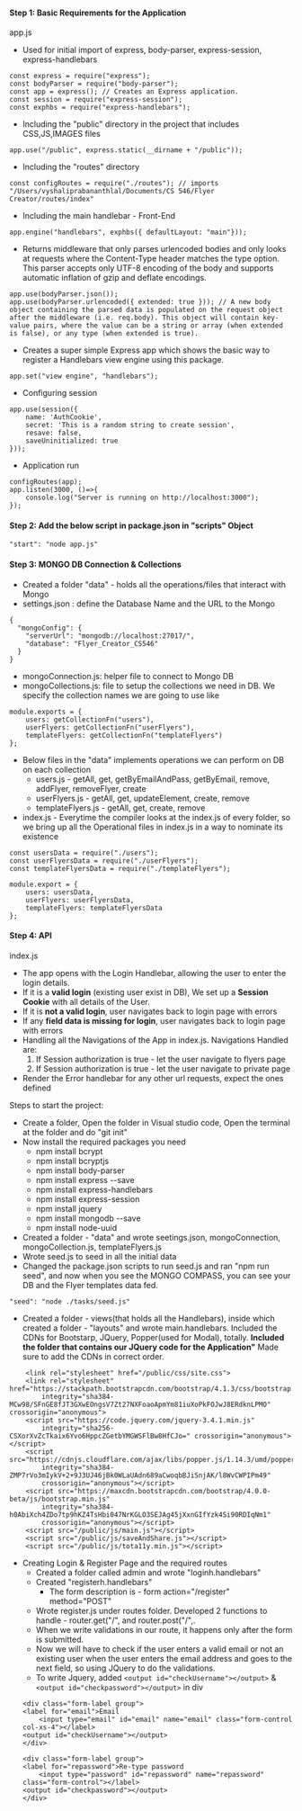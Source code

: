 #### Step 1: Basic Requirements for the Application

app.js 
* Used for initial import of express, body-parser, express-session, express-handlebars
```
const express = require("express");
const bodyParser = require("body-parser");
const app = express(); // Creates an Express application. 
const session = require("express-session");
const exphbs = require("express-handlebars");
```
* Including the "public" directory in the project that includes CSS,JS,IMAGES files
```
app.use("/public", express.static(__dirname + "/public"));
```
* Including the "routes" directory
```
const configRoutes = require("./routes"); // imports "/Users/vyshaliprabananthlal/Documents/CS 546/Flyer Creator/routes/index"
```
* Including the main handlebar - Front-End 
```
app.engine("handlebars", exphbs({ defaultLayout: "main"}));
```
* Returns middleware that only parses urlencoded bodies and only looks at requests where the Content-Type header matches the type option. This parser accepts only UTF-8 encoding of the body and supports automatic inflation of gzip and deflate encodings.
```
app.use(bodyParser.json());
app.use(bodyParser.urlencoded({ extended: true })); // A new body object containing the parsed data is populated on the request object after the middleware (i.e. req.body). This object will contain key-value pairs, where the value can be a string or array (when extended is false), or any type (when extended is true).
```
* Creates a super simple Express app which shows the basic way to register a Handlebars view engine using this package.
```
app.set("view engine", "handlebars");
```
* Configuring session
```
app.use(session({
    name: 'AuthCookie',
    secret: 'This is a random string to create session',
    resave: false,
    saveUninitialized: true
}));
```
* Application run
```
configRoutes(app);
app.listen(3000, ()=>{
    console.log("Server is running on http://localhost:3000");
});
```

#### Step 2: Add the below script in package.json in "scripts" Object
```
"start": "node app.js"
```

#### Step 3: MONGO DB Connection & Collections
* Created a folder "data" - holds all the operations/files that interact with Mongo
* settings.json : define the Database Name and the URL to the Mongo 
```
{
  "mongoConfig": {
    "serverUrl": "mongodb://localhost:27017/",
    "database": "Flyer_Creator_CS546"
  }
}
```
* mongoConnection.js: helper file to connect to Mongo DB
* mongoCollections.js: file to setup the collections we need in DB. We specify the collection names we are going to use like 
```
module.exports = {
    users: getCollectionFn("users"),
    userFlyers: getCollectionFn("userFlyers"),
    templateFlyers: getCollectionFn("templateFlyers")
};
```
* Below files in the "data" implements operations we can perform on DB on each collection 
    * users.js - getAll, get, getByEmailAndPass, getByEmail, remove, addFlyer, removeFlyer, create
    * userFlyers.js -  getAll, get, updateElement, create, remove
    * templateFlyers.js - getAll, get, create, remove
* index.js - Everytime the compiler looks at the index.js of every folder, so we bring up all the Operational files in index.js in a way to nominate its existence
```
const usersData = require("./users");
const userFlyersData = require("./userFlyers");
const templateFlyersData = require("./templateFlyers");

module.export = {
    users: usersData,
    userFlyers: userFlyersData,
    templateFlyers: templateFlyersData
};
```
#### Step 4: API 
index.js
* The app opens with the Login Handlebar, allowing the user to enter the login details.
* If it is a **valid login** (existing user exist in DB), We set up a **Session Cookie** with all details of the User. 
* If it is **not a valid login**, user navigates back to login page with errors
* If any **field data is missing for login**, user navigates back to login page with errors
* Handling all the Navigations of the App in index.js. Navigations Handled are:
    1. If Session authorization is true - let the user navigate to flyers page
    2. If Session authorization is true - let the user navigate to private page 
* Render the Error handlebar for any other url requests, expect the ones defined 


Steps to start the project:

* Create a folder, Open the folder in Visual studio code, Open the terminal at the folder and do "git init"
* Now install the required packages you need 
    * npm install bcrypt
    * npm install bcryptjs
    * npm install body-parser
    * npm install express --save
    * npm install express-handlebars
    * npm install express-session
    * npm install jquery
    * npm install mongodb --save
    * npm install node-uuid 
* Created a folder - "data" and wrote seetings.json, mongoConnection, mongoCollection.js, templateFlyers.js
* Wrote seed.js to seed in all the initial data 
* Changed the package.json scripts to run seed.js and ran "npm run seed", and now when you see the MONGO COMPASS, you can see your DB and the Flyer templates data fed.
```
"seed": "node ./tasks/seed.js"
```
* Created a folder - views(that holds all the Handlebars), inside which created a folder - "layouts" and wrote main.handlebars. Included the CDNs for Bootstarp, JQuery, Popper(used for Modal), totally. **Included the folder that contains our JQuery code for the Application"** Made sure to add the CDNs in correct order. 
```
    <link rel="stylesheet" href="/public/css/site.css">
    <link rel="stylesheet" href="https://stackpath.bootstrapcdn.com/bootstrap/4.1.3/css/bootstrap.min.css"
        integrity="sha384-MCw98/SFnGE8fJT3GXwEOngsV7Zt27NXFoaoApmYm81iuXoPkFOJwJ8ERdknLPMO" crossorigin="anonymous">
    <script src="https://code.jquery.com/jquery-3.4.1.min.js"
        integrity="sha256-CSXorXvZcTkaix6Yvo6HppcZGetbYMGWSFlBw8HfCJo=" crossorigin="anonymous"></script>
    <script src="https://cdnjs.cloudflare.com/ajax/libs/popper.js/1.14.3/umd/popper.min.js"
        integrity="sha384-ZMP7rVo3mIykV+2+9J3UJ46jBk0WLaUAdn689aCwoqbBJiSnjAK/l8WvCWPIPm49"
        crossorigin="anonymous"></script>
    <script src="https://maxcdn.bootstrapcdn.com/bootstrap/4.0.0-beta/js/bootstrap.min.js"
        integrity="sha384-h0AbiXch4ZDo7tp9hKZ4TsHbi047NrKGLO3SEJAg45jXxnGIfYzk4Si90RDIqNm1"
        crossorigin="anonymous"></script>
    <script src="/public/js/main.js"></script>
    <script src="/public/js/saveAndShare.js"></script>
    <script src="/public/js/tota11y.min.js"></script>
```
* Creating Login & Register Page and the required routes 
    * Created a folder called admin and wrote "loginh.handlebars"
    * Created "registerh.handlebars"
        * The form description is - form action="/register" method="POST"
    * Wrote register.js under routes folder. Developed 2 functions to handle - router.get("/", and router.post("/",. 
    * When we write validations in our route, it happens only after the form is submitted.
    * Now we will have to check if the user enters a valid email or not an existing user when the user enters the email address and goes to the next field, so using JQuery to do the validations.
    * To write Jquery, added `<output id="checkUsername"></output>` & `<output id="checkpassword"></output>` in div 
    ```
    <div class="form-label group">
    <label for="email">Email
        <input type="email" id="email" name="email" class="form-control col-xs-4"></label>
    <output id="checkUsername"></output>
    </div>
      
    <div class="form-label group">
    <label for="repassword">Re-type password
        <input type="password" id="repassword" name="repassword" class="form-control"></label>
    <output id="checkpassword"></output>
    </div>
    ```
